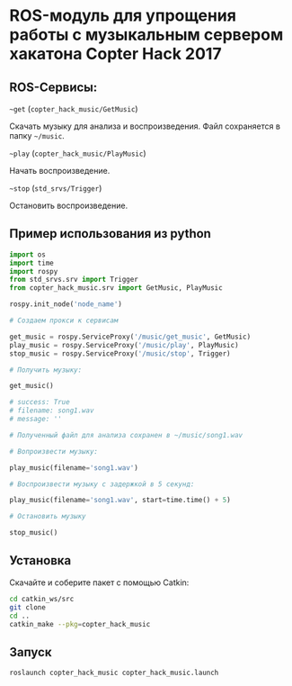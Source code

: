 ROS-модуль для упрощения работы с музыкальным сервером хакатона Copter Hack 2017
================================================================================

ROS-Сервисы:
------------

`~get` (`copter_hack_music/GetMusic`)

Скачать музыку для анализа и воспроизведения. Файл сохраняется в папку `~/music`.

`~play` (`copter_hack_music/PlayMusic`)

Начать воспроизведение.

`~stop` (`std_srvs/Trigger`)

Остановить воспроизведение.

Пример использования из python
------------------------------

```python
import os
import time
import rospy
from std_srvs.srv import Trigger
from copter_hack_music.srv import GetMusic, PlayMusic

rospy.init_node('node_name')

# Создаем прокси к сервисам

get_music = rospy.ServiceProxy('/music/get_music', GetMusic)
play_music = rospy.ServiceProxy('/music/play', PlayMusic)
stop_music = rospy.ServiceProxy('/music/stop', Trigger)

# Получить музыку:

get_music()

# success: True
# filename: song1.wav
# message: ''

# Полученный файл для анализа сохранен в ~/music/song1.wav

# Вопроизвести музыку:

play_music(filename='song1.wav')

# Воспроизвести музыку с задержкой в 5 секунд:

play_music(filename='song1.wav', start=time.time() + 5)

# Остановить музыку

stop_music()
```

Установка
---------

Скачайте и соберите пакет с помощью Catkin:

```bash
cd catkin_ws/src
git clone
cd ..
catkin_make --pkg=copter_hack_music
```

Запуск
------

```bash
roslaunch copter_hack_music copter_hack_music.launch
```
